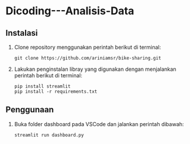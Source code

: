 # Dicoding---Analisis-Data

## Instalasi

1. Clone repository menggunakan perintah berikut di terminal:

   ```shell
   git clone https://github.com/ariniamsr/bike-sharing.git
   ```

2. Lakukan penginstalan libray yang digunakan dengan menjalankan perintah berikut di terminal:

    ```shell
    pip install streamlit
    pip install -r requirements.txt
    ```
    
## Penggunaan
1. Buka folder dashboard pada VSCode dan jalankan perintah dibawah:

    ```shell
    streamlit run dashboard.py
    ```
